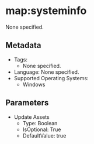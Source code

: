 <!-- region Generated -->
# map:systeminfo

None specified.

## Metadata

- Tags:
  - None specified.
- Language: None specified.
- Supported Operating Systems:
  - Windows

## Parameters

- Update Assets
  - Type: Boolean
  - IsOptional: True
  - DefaultValue: true
<!-- endregion -->
